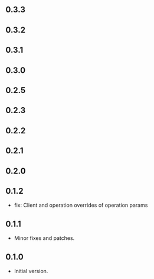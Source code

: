 ## 0.3.3

## 0.3.2

## 0.3.1

## 0.3.0

## 0.2.5

## 0.2.3

## 0.2.2

## 0.2.1

## 0.2.0

## 0.1.2

- fix: Client and operation overrides of operation params

## 0.1.1

- Minor fixes and patches.

## 0.1.0

- Initial version.
